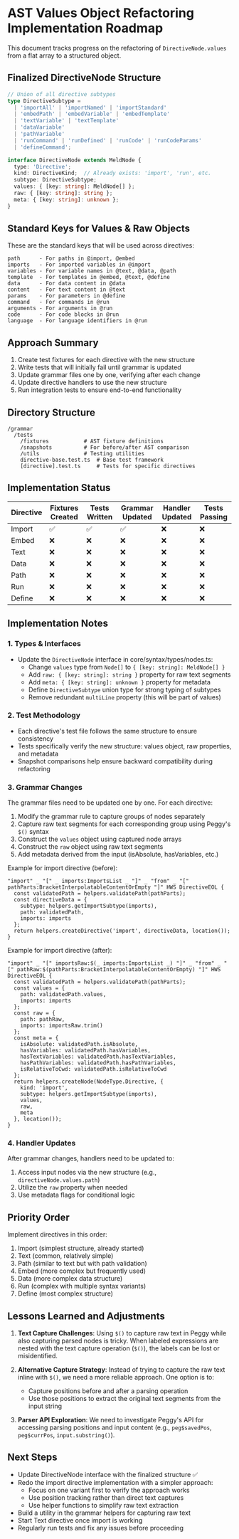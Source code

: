 # AST Values Object Refactoring Implementation Roadmap

This document tracks progress on the refactoring of `DirectiveNode.values` from a flat array to a structured object.

## Finalized DirectiveNode Structure

```typescript
// Union of all directive subtypes 
type DirectiveSubtype = 
  | 'importAll' | 'importNamed' | 'importStandard'
  | 'embedPath' | 'embedVariable' | 'embedTemplate'
  | 'textVariable' | 'textTemplate'
  | 'dataVariable'
  | 'pathVariable'
  | 'runCommand' | 'runDefined' | 'runCode' | 'runCodeParams'
  | 'defineCommand';

interface DirectiveNode extends MeldNode {
  type: 'Directive';
  kind: DirectiveKind;  // Already exists: 'import', 'run', etc.
  subtype: DirectiveSubtype;
  values: { [key: string]: MeldNode[] };
  raw: { [key: string]: string };
  meta: { [key: string]: unknown };
}
```

## Standard Keys for Values & Raw Objects

These are the standard keys that will be used across directives:

```
path      - For paths in @import, @embed
imports   - For imported variables in @import
variables - For variable names in @text, @data, @path
template  - For templates in @embed, @text, @define
data      - For data content in @data
content   - For text content in @text
params    - For parameters in @define
command   - For commands in @run
arguments - For arguments in @run
code      - For code blocks in @run
language  - For language identifiers in @run
```

## Approach Summary

1. Create test fixtures for each directive with the new structure
2. Write tests that will initially fail until grammar is updated
3. Update grammar files one by one, verifying after each change 
4. Update directive handlers to use the new structure
5. Run integration tests to ensure end-to-end functionality

## Directory Structure

```
/grammar
  /tests
    /fixtures           # AST fixture definitions 
    /snapshots          # For before/after AST comparison
    /utils              # Testing utilities
    directive-base.test.ts  # Base test framework
    [directive].test.ts     # Tests for specific directives
```

## Implementation Status

| Directive | Fixtures Created | Tests Written | Grammar Updated | Handler Updated | Tests Passing |
|-----------|------------------|---------------|----------------|----------------|--------------|
| Import    | ✅               | ✅            | ✅             | ❌             | ❌           |
| Embed     | ❌               | ❌            | ❌             | ❌             | ❌           |
| Text      | ❌               | ❌            | ❌             | ❌             | ❌           |
| Data      | ❌               | ❌            | ❌             | ❌             | ❌           |
| Path      | ❌               | ❌            | ❌             | ❌             | ❌           |
| Run       | ❌               | ❌            | ❌             | ❌             | ❌           |
| Define    | ❌               | ❌            | ❌             | ❌             | ❌           |

## Implementation Notes

### 1. Types & Interfaces

- Update the `DirectiveNode` interface in core/syntax/types/nodes.ts:
  - Change `values` type from `Node[]` to `{ [key: string]: MeldNode[] }`
  - Add `raw: { [key: string]: string }` property for raw text segments
  - Add `meta: { [key: string]: unknown }` property for metadata
  - Define `DirectiveSubtype` union type for strong typing of subtypes
  - Remove redundant `multiLine` property (this will be part of values)

### 2. Test Methodology

- Each directive's test file follows the same structure to ensure consistency
- Tests specifically verify the new structure: values object, raw properties, and metadata
- Snapshot comparisons help ensure backward compatibility during refactoring

### 3. Grammar Changes

The grammar files need to be updated one by one. For each directive:

1. Modify the grammar rule to capture groups of nodes separately
2. Capture raw text segments for each corresponding group using Peggy's `$()` syntax
3. Construct the `values` object using captured node arrays
4. Construct the `raw` object using raw text segments
5. Add metadata derived from the input (isAbsolute, hasVariables, etc.)

Example for import directive (before):
```peggy
"import" _ "[" _ imports:ImportsList _ "]" _ "from" _ "[" pathParts:BracketInterpolatableContentOrEmpty "]" HWS DirectiveEOL {
  const validatedPath = helpers.validatePath(pathParts);
  const directiveData = {
    subtype: helpers.getImportSubtype(imports),
    path: validatedPath,
    imports: imports
  };
  return helpers.createDirective('import', directiveData, location());
}
```

Example for import directive (after):
```peggy
"import" _ "[" importsRaw:$(_ imports:ImportsList _) "]" _ "from" _ "[" pathRaw:$(pathParts:BracketInterpolatableContentOrEmpty) "]" HWS DirectiveEOL {
  const validatedPath = helpers.validatePath(pathParts);
  const values = {
    path: validatedPath.values,
    imports: imports
  };
  const raw = {
    path: pathRaw,
    imports: importsRaw.trim()
  };
  const meta = {
    isAbsolute: validatedPath.isAbsolute,
    hasVariables: validatedPath.hasVariables,
    hasTextVariables: validatedPath.hasTextVariables,
    hasPathVariables: validatedPath.hasPathVariables,
    isRelativeToCwd: validatedPath.isRelativeToCwd
  };
  return helpers.createNode(NodeType.Directive, {
    kind: 'import',
    subtype: helpers.getImportSubtype(imports),
    values,
    raw,
    meta
  }, location());
}
```

### 4. Handler Updates

After grammar changes, handlers need to be updated to:

1. Access input nodes via the new structure (e.g., `directiveNode.values.path`)
2. Utilize the `raw` property when needed
3. Use metadata flags for conditional logic

## Priority Order

Implement directives in this order:

1. Import (simplest structure, already started)
2. Text (common, relatively simple)
3. Path (similar to text but with path validation)
4. Embed (more complex but frequently used)
5. Data (more complex data structure)
6. Run (complex with multiple syntax variants)
7. Define (most complex structure)

## Lessons Learned and Adjustments

1. **Text Capture Challenges**: Using `$()` to capture raw text in Peggy while also capturing parsed nodes is tricky. When labeled expressions are nested with the text capture operation (`$()`), the labels can be lost or misidentified.

2. **Alternative Capture Strategy**: Instead of trying to capture the raw text inline with `$()`, we need a more reliable approach. One option is to:
   - Capture positions before and after a parsing operation
   - Use those positions to extract the original text segments from the input string

3. **Parser API Exploration**: We need to investigate Peggy's API for accessing parsing positions and input content (e.g., `peg$savedPos`, `peg$currPos`, `input.substring()`).

## Next Steps

- Update DirectiveNode interface with the finalized structure ✅
- Redo the import directive implementation with a simpler approach:
  - Focus on one variant first to verify the approach works
  - Use position tracking rather than direct text captures
  - Use helper functions to simplify raw text extraction
- Build a utility in the grammar helpers for capturing raw text
- Start Text directive once import is working
- Regularly run tests and fix any issues before proceeding